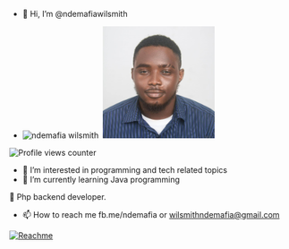 - 👋 Hi, I’m @ndemafiawilsmith
- <p align="left"> 
  <img src="https://github-readme-stats.vercel.app/api?username=ndemafiawilsmith&custom_title=JiSt's%20GitHub%20statistics&show_icons=true&theme=shadow_green&rank_icon=percentile&include_all_commits=true&theme=transparent" alt="ndemafia wilsmith" />&nbsp;&nbsp;<img height="200px" src="profile.jpg"/>
</p>

![Profile views counter](https://komarev.com/ghpvc/?username=ndemafiawilsmith-git&style=flat-square)



- 👀 I’m interested in programming and tech related topics
- 🌱 I’m currently learning Java programming

🐘 Php backend developer.
- 📫 How to reach me fb.me/ndemafia or wilsmithndemafia@gmail.com


<a href="https://www.buymeacoffee.com/wilsmith" target="_blank"><img src="https://cdn.buymeacoffee.com/buttons/v2/default-green.png" alt="Reachme" height="60" width="217" ></a>
<!---
ndemafiawilsmith/ndemafiawilsmith is a ✨ special ✨ repository because its `README.md` (this file) appears on your GitHub profile.
You can click the Preview link to take a look at your changes.
--->
